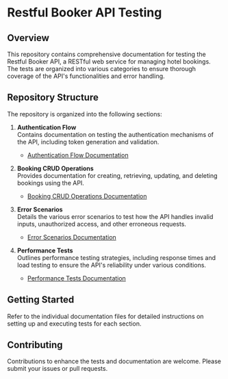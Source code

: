 # Restful Booker API Testing

## Overview
This repository contains comprehensive documentation for testing the Restful Booker API, a RESTful web service for managing hotel bookings. The tests are organized into various categories to ensure thorough coverage of the API's functionalities and error handling.

## Repository Structure
The repository is organized into the following sections:

1. **Authentication Flow**  
   Contains documentation on testing the authentication mechanisms of the API, including token generation and validation.  
   - [Authentication Flow Documentation](./Authentication%20Flow%20Documentation.md)

2. **Booking CRUD Operations**  
   Provides documentation for creating, retrieving, updating, and deleting bookings using the API.  
   - [Booking CRUD Operations Documentation](./Booking%20CRUD%20Operations%20Documentation.md)

3. **Error Scenarios**  
   Details the various error scenarios to test how the API handles invalid inputs, unauthorized access, and other erroneous requests.  
   - [Error Scenarios Documentation](./Error%20Scenarios%20Documentation.md)

4. **Performance Tests**  
   Outlines performance testing strategies, including response times and load testing to ensure the API's reliability under various conditions.  
   - [Performance Tests Documentation](./Performance%20Tests%20Documentation.md)

## Getting Started
Refer to the individual documentation files for detailed instructions on setting up and executing tests for each section.

## Contributing
Contributions to enhance the tests and documentation are welcome. Please submit your issues or pull requests.


